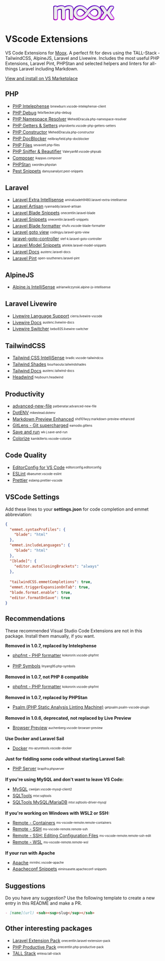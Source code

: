 <p align="center">
    <img src="https://raw.githubusercontent.com/mooxphp/moox/main/_other/art/moox-logo.png" width="200" alt="Moox Logo">
</p>

# VScode Extensions

VS Code Extensions for [Moox](https://moox.org). A perfect fit for devs using the TALL-Stack - TailwindCSS, AlpineJS, Laravel and Livewire. Includes the most useful PHP Extensions, Laravel Pint, PHPStan and selected helpers and linters for all-things Laravel including Markdown.

[View and install on VS Marketplace](https://marketplace.visualstudio.com/items?itemName=adrolli.tallui-laravel-livewire-tailwind)

## PHP

- [PHP Intelephense](https://marketplace.visualstudio.com/items?itemName=bmewburn.vscode-intelephense-client) <sub><sup>bmewburn.vscode-intelephense-client</sup></sub>
- [PHP Debug](https://marketplace.visualstudio.com/items?itemName=felixfbecker.php-debug) <sub><sup>felixfbecker.php-debug</sup></sub>
- [PHP Namespace Resolver](https://marketplace.visualstudio.com/items?itemName=MehediDracula.php-namespace-resolver) <sub><sup>MehediDracula.php-namespace-resolver</sup></sub>
- [PHP Getters & Setters](https://marketplace.visualstudio.com/items?itemName=phproberto.vscode-php-getters-setters) <sub><sup>phproberto.vscode-php-getters-setters</sup></sub>
- [PHP Constructor](https://marketplace.visualstudio.com/items?itemName=MehediDracula.php-constructor) <sub><sup>MehediDracula.php-constructor</sup></sub>
- [PHP DocBlocker](https://marketplace.visualstudio.com/items?itemName=neilbrayfield.php-docblocker) <sub><sup>neilbrayfield.php-docblocker</sup></sub>
- [PHP Files](https://marketplace.visualstudio.com/items?itemName=sevavietl.php-files) <sub><sup>sevavietl.php-files</sup></sub>
- [PHP Sniffer & Beautifier](https://marketplace.visualstudio.com/items?itemName=ValeryanM.vscode-phpsab) <sub><sup>ValeryanM.vscode-phpsab</sup></sub>
- [Composer](https://marketplace.visualstudio.com/items?itemName=ikappas.composer) <sub><sup>ikappas.composer</sup></sub>
- [PHPStan](https://marketplace.visualstudio.com/items?itemName=swordev.phpstan) <sub><sup>swordev.phpstan</sup></sub>
- [Pest Snippets](https://marketplace.visualstudio.com/items?itemName=dansysanalyst.pest-snippets) <sub><sup>dansysanalyst.pest-snippets</sup></sub>

## Laravel

- [Laravel Extra Intellisense](https://marketplace.visualstudio.com/items?itemName=) <sub><sup>amiralizadeh9480.laravel-extra-intellisense</sup></sub>
- [Laravel Artisan](https://marketplace.visualstudio.com/items?itemName=ryannaddy.laravel-artisan) <sub><sup>ryannaddy.laravel-artisan</sup></sub>
- [Laravel Blade Snippets](https://marketplace.visualstudio.com/items?itemName=onecentlin.laravel-blade) <sub><sup>onecentlin.laravel-blade</sup></sub>
- [Laravel Snippets](https://marketplace.visualstudio.com/items?itemName=onecentlin.laravel5-snippets) <sub><sup>onecentlin.laravel5-snippets</sup></sub>
- [Laravel Blade formatter](https://marketplace.visualstudio.com/items?itemName=shufo.vscode-blade-formatter) <sub><sup>shufo.vscode-blade-formatter</sup></sub>
- [Laravel goto view](https://marketplace.visualstudio.com/items?itemName=codingyu.laravel-goto-view) <sub><sup>codingyu.laravel-goto-view</sup></sub>
- [laravel-goto-controller](https://marketplace.visualstudio.com/items?itemName=stef-k.laravel-goto-controller) <sub><sup>stef-k.laravel-goto-controller</sup></sub>
- [Laravel Model Snippets](https://marketplace.visualstudio.com/items?itemName=ahinkle.laravel-model-snippets) <sub><sup>ahinkle.laravel-model-snippets</sup></sub>
- [Laravel Docs](https://marketplace.visualstudio.com/items?itemName=austenc.laravel-docs) <sub><sup>austenc.laravel-docs</sup></sub>
- [Laravel Pint](https://marketplace.visualstudio.com/items?itemName=open-southeners.laravel-pint) <sub><sup>open-southeners.laravel-pint</sup></sub>

## AlpineJS

- [Alpine.js IntelliSense](https://marketplace.visualstudio.com/items?itemName=adrianwilczynski.alpine-js-intellisense) <sub><sup>adrianwilczynski.alpine-js-intellisense</sup></sub>

## Laravel Livewire

- [Livewire Language Support](https://marketplace.visualstudio.com/items?itemName=cierra.livewire-vscode) <sub><sup>cierra.livewire-vscode</sup></sub>
- [Livewire Docs](https://marketplace.visualstudio.com/items?itemName=austenc.livewire-docs) <sub><sup>austenc.livewire-docs</sup></sub>
- [Livewire Switcher](https://marketplace.visualstudio.com/items?itemName=bebo925.livewire-switcher) <sub><sup>bebo925.livewire-switcher</sup></sub>

## TailwindCSS

- [Tailwind CSS IntelliSense](https://marketplace.visualstudio.com/items?itemName=bradlc.vscode-tailwindcss) <sub><sup>bradlc.vscode-tailwindcss</sup></sub>
- [Tailwind Shades](https://marketplace.visualstudio.com/items?itemName=bourhaouta.tailwindshades) <sub><sup>bourhaouta.tailwindshades</sup></sub>
- [Tailwind Docs](https://marketplace.visualstudio.com/items?itemName=austenc.tailwind-docs) <sub><sup>austenc.tailwind-docs</sup></sub>
- [Headwind](https://marketplace.visualstudio.com/items?itemName=heybourn.headwind) <sub><sup>heybourn.headwind</sup></sub>

## Productivity

- [advanced-new-file](https://marketplace.visualstudio.com/items?itemName=patbenatar.advanced-new-file) <sub><sup>patbenatar.advanced-new-file</sup></sub>
- [DotENV](https://marketplace.visualstudio.com/items?itemName=mikestead.dotenv) <sub><sup>mikestead.dotenv</sup></sub>
- [Markdown Preview Enhanced](https://marketplace.visualstudio.com/items?itemName=shd101wyy.markdown-preview-enhanced) <sub><sup>shd101wyy.markdown-preview-enhanced</sup></sub>
- [GitLens - Git supercharged](https://marketplace.visualstudio.com/items?itemName=eamodio.gitlens) <sub><sup>eamodio.gitlens</sup></sub>
- [Save and run](https://marketplace.visualstudio.com/items?itemName=wk-j.save-and-run) <sub><sup>wk-j.save-and-run</sup></sub>
- [Colorize](https://marketplace.visualstudio.com/items?itemName=kamikillerto.vscode-colorize) <sub><sup>kamikillerto.vscode-colorize</sup></sub>

## Code Quality

- [EditorConfig for VS Code](https://marketplace.visualstudio.com/items?itemName=EditorConfig.EditorConfig) <sub><sup>editorconfig.editorconfig</sup></sub>
- [ESLint](https://marketplace.visualstudio.com/items?itemName=dbaeumer.vscode-eslint) <sub><sup>dbaeumer.vscode-eslint</sup></sub>
- [Prettier](https://marketplace.visualstudio.com/items?itemName=esbenp.prettier-vscode) <sub><sup>esbenp.prettier-vscode</sup></sub>

## VSCode Settings

Add these lines to your **settings.json** for code completion and emmet abbreviation:

```json
{
  "emmet.syntaxProfiles": {
    "blade": "html"
  },
  "emmet.includeLanguages": {
    "blade": "html"
  },
  "[blade]": {
    "editor.autoClosingBrackets": "always"
  },

  "tailwindCSS.emmetCompletions": true,
  "emmet.triggerExpansionOnTab": true,
  "blade.format.enable": true,
  "editor.formatOnSave": true
}
```

## Recommendations

These recommended Visual Studio Code Extensions are not in this package. Install them manually, if you want.

**Removed in 1.0.7, replaced by Intelephense**

- [phpfmt - PHP formatter](https://marketplace.visualstudio.com/items?itemName=kokororin.vscode-phpfmt) <sub><sup>kokororin.vscode-phpfmt</sup></sub>

- [PHP Symbols](https://marketplace.visualstudio.com/items?itemName=linyang95.php-symbols) <sub><sup>linyang95.php-symbols</sup></sub>

**Removed in 1.0.7, not PHP 8 compatible**

- [phpfmt - PHP formatter](https://marketplace.visualstudio.com/items?itemName=kokororin.vscode-phpfmt) <sub><sup>kokororin.vscode-phpfmt</sup></sub>

**Removed in 1.0.7, replaced by PHPStan**

- [Psalm (PHP Static Analysis Linting Machine)](https://marketplace.visualstudio.com/items?itemName=getpsalm.psalm-vscode-plugin) <sub><sup>getpsalm.psalm-vscode-plugin</sup></sub>

**Removed in 1.0.6, deprecated, not replaced by Live Preview**

- [Browser Preview](https://marketplace.visualstudio.com/items?itemName=auchenberg.vscode-browser-preview) <sub><sup>auchenberg.vscode-browser-preview</sup></sub>

**Use Docker and Laravel Sail**

- [Docker](https://marketplace.visualstudio.com/items?itemName=ms-azuretools.vscode-docker) <sub><sup>ms-azuretools.vscode-docker</sup></sub>

**Just for fiddling some code without starting Laravel Sail:**

- [PHP Server](https://marketplace.visualstudio.com/items?itemName=brapifra.phpserver) <sub><sup>brapifra.phpserver</sup></sub>

**If you're using MySQL and don't want to leave VS Code:**

- [MySQL](https://marketplace.visualstudio.com/items?itemName=cweijan.vscode-mysql-client2) <sub><sup>cweijan.vscode-mysql-client2</sup></sub>
- [SQLTools](https://marketplace.visualstudio.com/items?itemName=mtxr.sqltools) <sub><sup>mtxr.sqltools</sup></sub>
- [SQLTools MySQL/MariaDB](https://marketplace.visualstudio.com/items?itemName=mtxr.sqltools-driver-mysql) <sub><sup>mtxr.sqltools-driver-mysql</sup></sub>

**If you're working on Windows with WSL2 or SSH:**

- [Remote - Containers](https://marketplace.visualstudio.com/items?itemName=ms-vscode-remote.remote-containers) <sub><sup>ms-vscode-remote.remote-containers</sup></sub>
- [Remote - SSH](https://marketplace.visualstudio.com/items?itemName=ms-vscode-remote.remote-ssh) <sub><sup>ms-vscode-remote.remote-ssh</sup></sub>
- [Remote - SSH: Editing Configuration Files](https://marketplace.visualstudio.com/items?itemName=ms-vscode-remote.remote-ssh-edit) <sub><sup>ms-vscode-remote.remote-ssh-edit</sup></sub>
- [Remote - WSL](https://marketplace.visualstudio.com/items?itemName=ms-vscode-remote.remote-wsl) <sub><sup>ms-vscode-remote.remote-wsl</sup></sub>

**If your run with Apache**

- [Apache](https://marketplace.visualstudio.com/items?itemName=mrmlnc.vscode-apache) <sub><sup>mrmlnc.vscode-apache</sup></sub>
- [Apacheconf Snippets](https://marketplace.visualstudio.com/items?itemName=eiminsasete.apacheconf-snippets) <sub><sup>eiminsasete.apacheconf-snippets</sup></sub>

## Suggestions

Do you have any suggestion? Use the following template to create a new entry in this README and make a PR.

```markdown
- [name](url) <sub><sup>slug</sup></sub>
```

## Other interesting packages

- [Laravel Extension Pack](https://marketplace.visualstudio.com/items?itemName=onecentlin.laravel-extension-pack) <sub><sup>onecentlin.laravel-extension-pack</sup></sub>
- [PHP Productive Pack](https://marketplace.visualstudio.com/items?itemName=onecentlin.php-productive-pack) <sub><sup>onecentlin.php-productive-pack</sup></sub>
- [TALL Stack](https://marketplace.visualstudio.com/items?itemName=entexa.tall-stack) <sub><sup>entexa.tall-stack</sup></sub>

